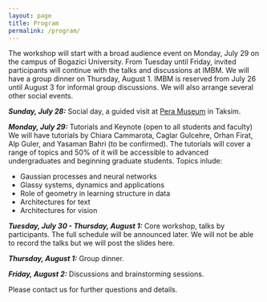 ```yaml
---
layout: page
title: Program
permalink: /program/
---
```


The workshop will start with a broad audience event on Monday, July 29 on the campus of Bogazici University. From Tuesday until Friday, invited participants will continue with the talks and discussions at IMBM. We will have a group dinner on Thursday, August 1. IMBM is reserved from July 26 until August 3 for informal group discussions. We will also arrange several other social events.   

***Sunday, July 28:*** Social day, a guided visit at [Pera Museum](https://www.peramuseum.org) in Taksim.

***Monday, July 29:*** Tutorials and Keynote (open to all students and faculty)  
We will have tutorials by Chiara Cammarota, Caglar Gulcehre, Orhan Firat, Alp Guler, and Yasaman Bahri (to be confirmed). The tutorials will cover a range of topics and 50% of it will be accessible to advanced undergraduates and beginning graduate students. Topics inlude:  
- Gaussian processes and neural networks  
- Glassy systems, dynamics and applications  
- Role of geometry in learning structure in data  
- Architectures for text  
- Architectures for vision    

***Tuesday, July 30 - Thursday, August 1:*** Core workshop, talks by participants. The full schedule will be announced later. We will not be able to record the talks but we will post the slides here.    

***Thursday, August 1:*** Group dinner.  

***Friday, August 2:*** Discussions and brainstorming sessions.  

Please contact us for further questions and details.    
